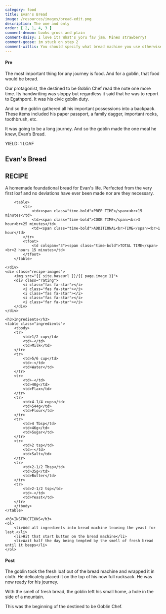 ```yaml
---
category: food
title: Evan's Bread
image: /resources/images/bread-edit.png
description: The one and only
order: [ 2, 1, 4, 3 ]
comment-demon: Looks gross and plain
comment-daisy: I love it! What's yoru fav jam. Mines strawberry!
comment-goose: im stuck on step 2
comment-willis: You should specify what bread machine you use otherwise this recipe is useless.
---
```


#### Pre
The most important thing for any journey is food. And for a goblin, that food would be bread.

Our protagonist, the destined to be Goblin Chef read the note one more time. Its handwriting was sloppy but regardless it said that he was to report to Egathpord. It was his civic goblin duty.

And so the goblin gathered all his important possessions into a backpack. These items included his paper passport, a family dagger, important rocks, toothbrush, etc.

It was going to be a long journey. And so the goblin made the one meal he knew, Evan’s Bread. 

<div class="recipe">
    <span class="yield">YIELD: 1 LOAF</span>
    <div class="recipe-text">
        <h2>Evan's Bread</h2>
        <h2>RECIPE</h2>
        <p>A homemade foundational bread for Evan's life. Perfected from the very first loaf and no deviations have ever been made nor are they necessary.</p>
        
        <table>
            <tr>
                <td><span class="time-bold">PREP TIME</span><br>15 minutes</td>
                <td><span class="time-bold">COOK TIME</span><br>3 hour<br>25 minutes</td>
                <td><span class="time-bold">ADDITIONAL<br>TIME</span><br>1 hour</td>
            </tr>
            <tfoot>
                <td colspan="3"><span class="time-bold">TOTAL TIME</span><br>2 hours 15 minutes</td>
            </tfoot>
        </table>
     
    </div>
    <div class="recipe-images">
        <img src="{{ site.baseurl }}/{{ page.image }}">
        <div class="rating">
            <i class="fas fa-star"></i>
            <i class="fas fa-star"></i>
            <i class="fas fa-star"></i>
            <i class="fas fa-star"></i>
            <i class="far fa-star"></i>
        </div>
    </div>

    <h3>Ingredients</h3>
    <table class="ingredients">
        <tbody>
        <tr>
            <td>1/2 cup</td>
            <td>-</td>
            <td>Milk</td>
        </tr>
        <tr>
            <td>5/6 cup</td>
            <td>-</td>
            <td>Water</td>
        </tr>
        <tr>
            <td>-</td>
            <td>40g</td>
            <td>Flax</td>
        </tr>
        <tr>
            <td>4-1/4 cups</td>
            <td>544g</td>
            <td>Flour</td>
        </tr>
        <tr>
            <td>4 Tbsp</td>
            <td>46g</td>
            <td>Sugar</td>
        </tr>
        <tr>
            <td>2 tsp</td>
            <td>-</td>
            <td>Salt</td>
        </tr>
        <tr>
            <td>2-1/2 Tbsp</td>
            <td>35g</td>
            <td>Butter</td>
        </tr>
        <tr>
            <td>2-1/2 tsp</td>
            <td>-</td>
            <td>Yeast</td>
        </tr>
        </tbody>
    </table>

    <h3>INSTRUCTIONS</h3>
    <ol>
        <li>Add all ingredients into bread machine leaving the yeast for last.</li>
        <li>Hit that start button on the bread machine</li>
        <li>Wait half the day being tempted by the smell of fresh bread until it beeps</li>
    </ol>

    

</div>

#### Post
The goblin took the fresh loaf out of the bread machine and wrapped it in cloth. He delicately placed it on the top of his now full rucksack. He was now ready for his journey. 

With the smell of fresh bread, the goblin left his small home, a hole in the side of a mountain. 

This was the beginning of the destined to be Goblin Chef.
